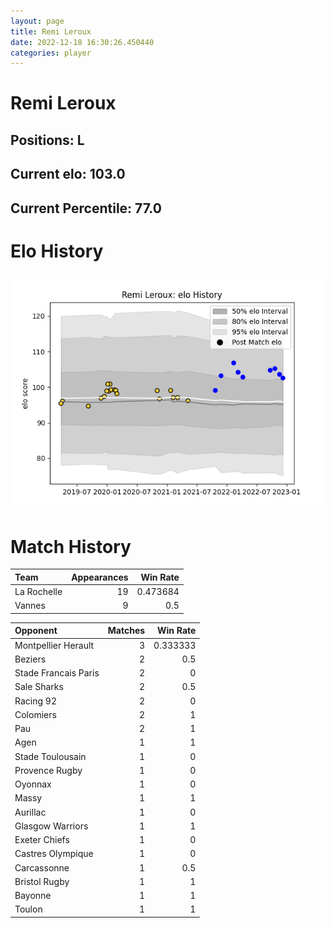 ```yaml
---  
layout: page  
title: Remi Leroux  
date: 2022-12-18 16:30:26.450440  
categories: player  
---
```

# Remi Leroux

## Positions: L

## Current elo: 103.0

## Current Percentile: 77.0

# Elo History


![elo history](history_RemiLeroux.png)
# Match History


| Team        |   Appearances |   Win Rate |
|:------------|--------------:|-----------:|
| La Rochelle |            19 |   0.473684 |
| Vannes      |             9 |   0.5      |

| Opponent             |   Matches |   Win Rate |
|:---------------------|----------:|-----------:|
| Montpellier Herault  |         3 |   0.333333 |
| Beziers              |         2 |   0.5      |
| Stade Francais Paris |         2 |   0        |
| Sale Sharks          |         2 |   0.5      |
| Racing 92            |         2 |   0        |
| Colomiers            |         2 |   1        |
| Pau                  |         2 |   1        |
| Agen                 |         1 |   1        |
| Stade Toulousain     |         1 |   0        |
| Provence Rugby       |         1 |   0        |
| Oyonnax              |         1 |   0        |
| Massy                |         1 |   1        |
| Aurillac             |         1 |   0        |
| Glasgow Warriors     |         1 |   1        |
| Exeter Chiefs        |         1 |   0        |
| Castres Olympique    |         1 |   0        |
| Carcassonne          |         1 |   0.5      |
| Bristol Rugby        |         1 |   1        |
| Bayonne              |         1 |   1        |
| Toulon               |         1 |   1        |